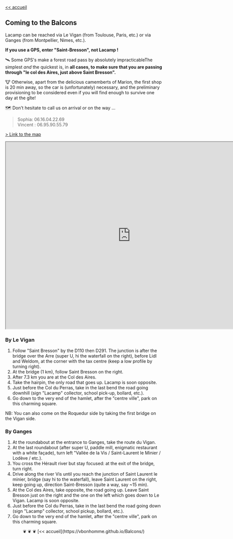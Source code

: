 
[<< accueil](https://vbonhomme.github.io/Balcons/)
## Coming to the Balcons

Lacamp can be reached via Le Vigan (from Toulouse, Paris, etc.) or via Ganges (from Montpellier, Nimes, etc.).
 
 **If you use a GPS, enter "Saint-Bresson", not Lacamp !**
 
 :artificial_satellite: Some GPS's make a forest road pass by absolutely impracticableThe simplest _and_ the quickest is, in **all cases, to make sure that you are passing through "le col des Aires, just above Saint Bresson".**

:cow: Otherwise, apart from the delicious camemberts of Marion, the first shop is 20 min away, so the car is (unfortunately) necessary, and the preliminary provisioning to be considered even if you will find enough to survive one day at the gîte!

:world_map: Don't hesitate to call us on arrival or on the way ... 
> Sophia: 06.16.04.22.69  
> Vincent : 06.95.90.55.79

[> Link to the map](https://www.google.com/maps/d/drive?state=%7B%22ids%22%3A%5B%221ZagQr0VmFHT1WSmmdLwOF0l8-VfCFGkw%22%5D%2C%22action%22%3A%22open%22%2C%22userId%22%3A%22110798060257680362282%22%7D&usp=sharing)


<iframe src="https://www.google.com/maps/d/u/0/embed?mid=1ZagQr0VmFHT1WSmmdLwOF0l8-VfCFGkw" width="800" height="600"></iframe>

### By Le Vigan
1. Follow "Saint Bresson" by the D110 then D291. The junction is after the bridge over the Arre (super U, hi the waterfall on the right), before Lidl and Weldom, at the corner with the tax centre (keep a low profile by turning right). 
2. At the bridge (1 km), follow Saint Bresson on the right.
3. After 7.3 km you are at the Col des Aires.
4. Take the hairpin, the only road that goes up. Lacamp is soon opposite.
5. Just before the Col du Perras, take in the last bend the road going downhill (sign "Lacamp" collector, school pick-up, bollard, etc.).
6. Go down to the very end of the hamlet, after the "centre ville", park on this charming square.

NB: You can also come on the Roquedur side by taking the first bridge on the Vigan side.


### By Ganges
1. At the roundabout at the entrance to Ganges, take the route du Vigan.
2. At the last roundabout (after super U, paddle mill, enigmatic restaurant with a white façade), turn left "Vallée de la Vis / Saint-Laurent le Minier / Lodève / etc.). 
3. You cross the Hérault river but stay focused: at the exit of the bridge, turn right.
4. Drive along the river Vis until you reach the junction of Saint Laurent le minier, bridge (say hi to the waterfall), leave Saint Laurent on the right, keep going up, direction Saint-Bresson (quite a way, say ~15 min).
5. At the Col des Aires, take opposite, the road going up. Leave Saint Bresson just on the right and the one on the left which goes down to Le Vigan. Lacamp is soon opposite.
5. Just before the Col du Perras, take in the last bend the road going down (sign "Lacamp" collector, school pickup, bollard, etc.).
6. Go down to the very end of the hamlet, after the "centre ville", park on this charming square.


<center>
❦   ❦   ❦   
[<< accueil](https://vbonhomme.github.io/Balcons/)
</center>

